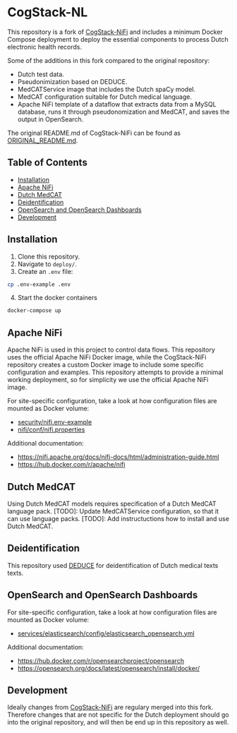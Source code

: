 # CogStack-NL
This repository is a fork of [CogStack-NiFi](https://github.com/CogStack/CogStack-NiFi) and includes a minimum Docker Compose deployment to deploy the essential components to process Dutch electronic health records.

Some of the additions in this fork compared to the original repository:
- Dutch test data.
- Pseudonimization based on DEDUCE.
- MedCATService image that includes the Dutch spaCy model. 
- MedCAT configuration suitable for Dutch medical language.
- Apache NiFi template of a dataflow that extracts data from a MySQL database, runs it through pseudonomization and MedCAT, and saves the output in OpenSearch.

The original README.md of CogStack-NiFi can be found as [ORIGINAL_README.md](ORIGINAL_README.md).

## Table of Contents
- [Installation](#installation)
- [Apache NiFi](#apache-nifi)
- [Dutch MedCAT](#dutch-medcat)
- [Deidentification](#deidentification)
- [OpenSearch and OpenSearch Dashboards](#opensearch-and-opensearch-dashboards)
- [Development](#development)

## Installation
1. Clone this repository.
2. Navigate to `deploy/`.
3. Create an `.env` file:
```bash
cp .env-example .env
```
4. Start the docker containers
```bash
docker-compose up
```

## Apache NiFi
Apache NiFi is used in this project to control data flows. This repository uses the official Apache NiFi Docker image, while the CogStack-NiFi repository creates a custom Docker image to include some specific configuration and examples. This repository attempts to provide a minimal working deployment, so for simplicity we use the official Apache NiFi image.

For site-specific configuration, take a look at how configuration files are mounted as Docker volume:
- [security/nifi.env-example](security/nifi.env-example)
- [nifi/conf/nifi.properties](nifi/conf/nifi.properties)

Additional documentation:
- https://nifi.apache.org/docs/nifi-docs/html/administration-guide.html
- https://hub.docker.com/r/apache/nifi

## Dutch MedCAT
Using Dutch MedCAT models requires specification of a Dutch MedCAT language pack.
[TODO]: Update MedCATService configuration, so that it can use language packs.
[TODO]: Add instructuctions how to install and use Dutch MedCAT.

## Deidentification
This repository used [DEDUCE](https://github.com/umcu/deduce-service) for deidentification of Dutch medical texts texts.

## OpenSearch and OpenSearch Dashboards
For site-specific configuration, take a look at how configuration files are mounted as Docker volume:
- [services/elasticsearch/config/elasticsearch_opensearch.yml](services/elasticsearch/config/elasticsearch_opensearch.yml)

Additional documentation:
- https://hub.docker.com/r/opensearchproject/opensearch
- https://opensearch.org/docs/latest/opensearch/install/docker/

## Development
Ideally changes from [CogStack-NiFi](https://github.com/CogStack/CogStack-NiFi) are regulary merged into this fork. Therefore changes that are not specific for the Dutch deployment should go into the original repository, and will then be end up in this repository as well.
